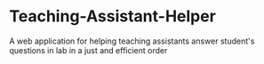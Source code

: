 # Teaching-Assistant-Helper
A web application for helping teaching assistants answer student's questions in lab in a just and efficient order
